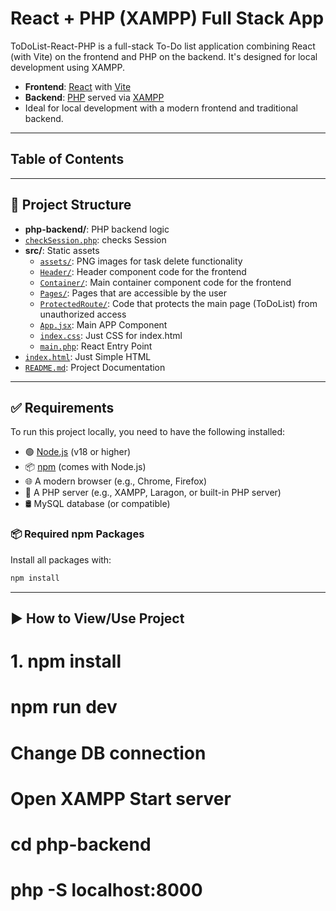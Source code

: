 # React + PHP (XAMPP) Full Stack App

ToDoList-React-PHP is a full-stack To-Do list application combining React (with Vite) on the frontend and PHP on the backend. 
It's designed for local development using XAMPP.

- **Frontend**: [React](https://reactjs.org/) with [Vite](https://vitejs.dev/)
- **Backend**: [PHP](https://www.php.net/) served via [XAMPP](https://www.apachefriends.org/)
- Ideal for local development with a modern frontend and traditional backend.

---
## Table of Contents

---
## 📁 Project Structure
- **php-backend/**: PHP backend logic
- [`checkSession.php`](https://github.com/Ge0rgeM/ToDoList-React-PHP/blob/main/php-backend/checkSession.php): checks Session
- **src/**: Static assets
    - [`assets/`](): PNG images for task delete functionality
    - [`Header/`](): Header component code for the frontend
    - [`Container/`](): Main container component code for the frontend
    - [`Pages/`](): Pages that are accessible by the user
    - [`ProtectedRoute/`](): Code that protects the main page (ToDoList) from unauthorized access
    - [`App.jsx`](https://github.com/Ge0rgeM/ToDoList-React-PHP/blob/main/php-backend/checkSession.php): Main APP Component 
    - [`index.css`](https://github.com/Ge0rgeM/ToDoList-React-PHP/blob/main/php-backend/checkSession.php): Just CSS for index.html 
    - [`main.php`](https://github.com/Ge0rgeM/ToDoList-React-PHP/blob/main/php-backend/checkSession.php): React Entry Point
- [`index.html`](https://github.com/Ge0rgeM/ToDoList-React-PHP/blob/main/php-backend/checkSession.php): Just Simple HTML
- [`README.md`](): Project Documentation

---
## ✅ Requirements

To run this project locally, you need to have the following installed:

- 🟢 [Node.js](https://nodejs.org/) (v18 or higher)
- 📦 [npm](https://www.npmjs.com/) (comes with Node.js)
- 🌐 A modern browser (e.g., Chrome, Firefox)
- 🐘 A PHP server (e.g., XAMPP, Laragon, or built-in PHP server)
- 🛢️ MySQL database (or compatible)

### 📦 Required npm Packages

Install all packages with:

```bash
npm install
```

---
## ▶️ How to View/Use Project

# 1. npm install
# npm run dev

# Change DB connection

# Open XAMPP Start server

# cd php-backend
# php -S localhost:8000